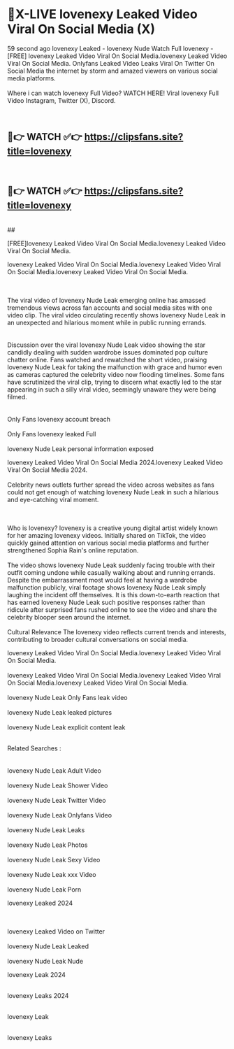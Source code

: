 # 🔴X-LIVE lovenexy Leaked Video Viral On Social Media (X)<br>


59 second ago lovenexy Leaked  - lovenexy Nude  Watch Full lovenexy - [FREE] lovenexy Leaked Video Viral On Social Media.lovenexy Leaked Video Viral On Social Media.   Onlyfans Leaked Video Leaks Viral On Twitter On Social Media the internet by storm and amazed viewers on various social media platforms. <br><br>
Where i can watch lovenexy Full Video? WATCH HERE! Viral lovenexy Full Video Instagram, Twitter (X), Discord. <br>


 <br>

##  🔴👉 WATCH ✅👉  <a href="https://clipsfans.site?title=lovenexy&ref=git">https://clipsfans.site?title=lovenexy</a> <br>
  <br>

##  🔴👉 WATCH ✅👉  <a href="https://clipsfans.site?title=lovenexy&ref=git">https://clipsfans.site?title=lovenexy</a> <br>
  <br>
  ##



[FREE]lovenexy Leaked Video Viral On Social Media.lovenexy Leaked Video Viral On Social Media. <br>

lovenexy Leaked Video Viral On Social Media.lovenexy Leaked Video Viral On Social Media.lovenexy Leaked Video Viral On Social Media. <br>


  <br>

  <br>
The viral video of lovenexy Nude Leak emerging online has amassed tremendous views across fan accounts and social media sites with one video clip. The viral video circulating recently shows lovenexy Nude Leak in an unexpected and hilarious moment while in public running errands.<br>
<br>


<br>
Discussion over the viral lovenexy Nude Leak video showing the star candidly dealing with sudden wardrobe issues dominated pop culture chatter online. Fans watched and rewatched the short video, praising lovenexy Nude Leak for taking the malfunction with grace and humor even as cameras captured the celebrity video now flooding timelines. Some fans have scrutinized the viral clip, trying to discern what exactly led to the star appearing in such a silly viral video, seemingly unaware they were being filmed.<br>
<br>
<br> 
Only Fans lovenexy account breach<br>
<br>
Only Fans lovenexy leaked Full <br>
<br>
lovenexy Nude Leak personal information exposed<br>

lovenexy Leaked Video Viral On Social Media 2024.lovenexy Leaked Video Viral On Social Media 2024. <br>
<br>
Celebrity news outlets further spread the video across websites as fans could not get enough of watching lovenexy Nude Leak in such a hilarious and eye-catching viral moment.<br>
<br>

<br>
Who is lovenexy? lovenexy is a creative young digital artist widely known for her amazing lovenexy videos. Initially shared on TikTok, the video quickly gained attention on various social media platforms and further strengthened Sophia Rain's online reputation.<br>
<br>
The video shows lovenexy Nude Leak suddenly facing trouble with their outfit coming undone while casually walking about and running errands. Despite the embarrassment most would feel at having a wardrobe malfunction publicly, viral footage shows lovenexy Nude Leak simply laughing the incident off themselves. It is this down-to-earth reaction that has earned lovenexy Nude Leak such positive responses rather than ridicule after surprised fans rushed online to see the video and share the celebrity blooper seen around the internet.<br>
<br>
Cultural Relevance The lovenexy video reflects current trends and interests, contributing to broader cultural conversations on social media.<br>

lovenexy Leaked Video Viral On Social Media.lovenexy Leaked Video Viral On Social Media.<br>
<br>
lovenexy Leaked Video Viral On Social Media.lovenexy Leaked Video Viral On Social Media.lovenexy Leaked Video Viral On Social Media.<br>
<br>
lovenexy Nude Leak Only Fans leak video<br>
<br>
lovenexy Nude Leak leaked pictures<br>
<br>
lovenexy Nude Leak explicit content leak<br>


<br>
Related Searches :<br>
<br>

<br>
lovenexy Nude Leak Adult Video<br>
<br>
lovenexy Nude Leak Shower Video<br>
<br>
lovenexy Nude Leak Twitter Video<br>
<br>
lovenexy Nude Leak Onlyfans Video<br>
<br>
lovenexy Nude Leak Leaks<br>
<br>
lovenexy Nude Leak Photos<br>

<br>
lovenexy Nude Leak Sexy Video<br>
<br>
lovenexy Nude Leak xxx Video<br>
<br>
lovenexy Nude Leak Porn<br>

lovenexy  Leaked 2024 <br> <br>
<br>

lovenexy Leaked Video on Twitter <br>
<br>
lovenexy Nude Leak Leaked<br>
<br>
lovenexy Nude Leak Nude<br>


lovenexy  Leak 2024 <br> <br>



lovenexy  Leaks 2024 <br> <br>



 
lovenexy  Leak<br> <br>



lovenexy  Leaks<br> <br>





</p>




 



</p>










